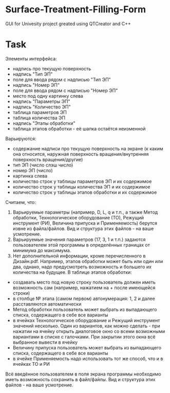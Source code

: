# Surface-Treatment-Filling-Form
GUI for Univesity project greated using QTCreator and C++
# Task
Элементы интерфейса:
- надпись про текущую поверхность
- надпись "Тип ЭП"
- поле для ввода рядом с надписью "Тип ЭП"
- надпись "Номер ЭП"
- поле для ввода рядом с надписью "Номер ЭП"
- место под одну картинку слева
- надпись "Параметры ЭП"
- надпись "Количество ЭП"
- таблица параметров ЭП
- таблица количества ЭП
- надпись "Этапы обработки"
- таблица этапов обработки - её шапка остаётся неизменной

Варьируются:
- содержание надписи про текущую поверхность на экране (к каким она относится, наружная поверхность вращения/внутренняя поверхность вращения/другие)
- тип ЭП (число слэш число)
- номер ЭП (число)
- картинка слева
- количество строк у таблицы параметров ЭП и их содержимое
- количество строк у таблицы количества ЭП и их содержимое
- количество строк у таблицы этапов обработки и их содержимое

Считаем, что:
1) Варьируемые параметры (например, D, L, q и т.п., а также Метод обработки, Технологическое оборудование (ТО), Режущий инструмент (РИ), Величина припуска и Применяемость) берутся извне из файла/файлов. Вид и структура этих файлов - на ваше усмотрение. 
2) Варьируемые значения параметров (17, 3, 1 и т.п.) задаются пользователем этой программы в определённых границах от минимума до максимума.
3) Нет дополнительной информации, кроме перечисленного в Дизайн.pdf. Например, этапов обработки может быть или один или два, однако, надо предусмотреть возможность и большего их количества на будущее.
В таблице этапов обработки:
- создавать место под новую строку пользователь должен иметь возможность сам (например, нажатием на + после имеющейся строки)
- в столбце № этапа (самом первом) автонумерация: 1, 2 и далее расставляются автоматически
- Метод обработки пользователь может выбрать из выпадающего списка, содержащего в себе все варианты
- в ячейках Технологическое оборудование и Режущий инструмент значений несколько. Один из вариантов, как можно сделать - при нажатии на ячейку открыть диалоговое окно со всеми возможными вариантами в списке с галочками. При закрытии этого окна всё выбранное вывести в ячейку
- Величину припуска пользователь может выбрать из выпадающего списка, содержащего в себе все варианты
- в ячейке Применяемость надо использовать тот же способ, что и в ячейках ТО и РИ

Всё введённое пользователем в поля экрана программы необходимо иметь возможность сохранить в файл/файлы. Вид и структура этих файлов - на ваше усмотрение.
